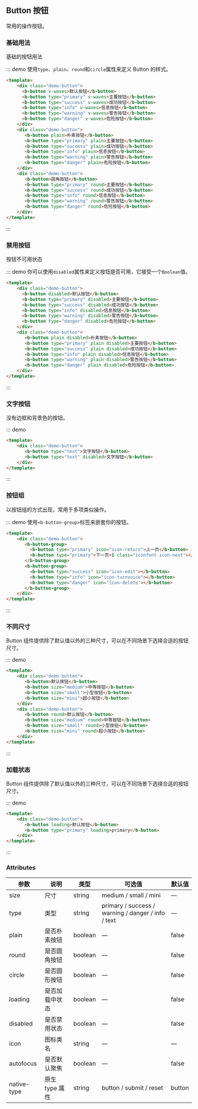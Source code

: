 ## Button 按钮

常用的操作按钮。


### 基础用法

基础的按钮用法

::: demo 使用`type`、`plain`、`round`和`circle`属性来定义 Button 的样式。
```html  
<template>
    <div class="demo-button">
      <b-button v-waves>默认按钮</b-button>
      <b-button type="primary" v-waves>主要按钮</b-button>
      <b-button type="success" v-waves>成功按钮</b-button>
      <b-button type="info" v-waves>信息按钮</b-button>
      <b-button type="warning" v-waves>警告按钮</b-button>
      <b-button type="danger" v-waves>危险按钮</b-button>
    </div>
    <div class="demo-button">
       <b-button plain>朴素按钮</b-button>
       <b-button type="primary" plain>主要按钮</b-button>
       <b-button type="success" plain>成功按钮</b-button>
       <b-button type="info" plain>信息按钮</b-button>
       <b-button type="warning" plain>警告按钮</b-button>
       <b-button type="danger" plain>危险按钮</b-button>
    </div>
    <div class="demo-button">
       <b-button>圆角按钮</b-button>
       <b-button type="primary" round>主要按钮</b-button>
       <b-button type="success" round>成功按钮</b-button>
       <b-button type="info" round>信息按钮</b-button>
       <b-button type="warning" round>警告按钮</b-button>
       <b-button type="danger" round>危险按钮</b-button>
    </div>
</template>
```
:::

### 禁用按钮

按钮不可用状态

::: demo 你可以使用`disabled`属性来定义按钮是否可用，它接受一个`Boolean`值。
```html  
<template>
    <div class="demo-button">
      <b-button disabled>默认按钮</b-button>
      <b-button type="primary" disabled>主要按钮</b-button>
      <b-button type="success" disabled>成功按钮</b-button>
      <b-button type="info" disabled>信息按钮</b-button>
      <b-button type="warning" disabled>警告按钮</b-button>
      <b-button type="danger" disabled>危险按钮</b-button>
    </div>
    <div class="demo-button">
       <b-button plain disabled>朴素按钮</b-button>
       <b-button type="primary" plain disabled>主要按钮</b-button>
       <b-button type="success" plain disabled>成功按钮</b-button>
       <b-button type="info" plain disabled>信息按钮</b-button>
       <b-button type="warning" plain disabled>警告按钮</b-button>
       <b-button type="danger" plain disabled>危险按钮</b-button>
    </div>
</template>
```
:::

### 文字按钮

没有边框和背景色的按钮。

::: demo 
```html  
<template>
    <div class="demo-button">
       <b-button type="text">文字按钮</b-button>
       <b-button type="text" disabled>文字按钮</b-button>
    </div>
</template>
```
:::

### 按钮组

以按钮组的方式出现，常用于多项类似操作。

::: demo  使用`<b-button-group>`标签来嵌套你的按钮。
```html  
<template>
    <div class="demo-button">
       <b-button-group>
         <b-button type="primary" icon="icon-return">上一页</b-button>
         <b-button type="primary">下一页<i class="iconfont icon-next"></i></b-button>
       </b-button-group>
       <b-button-group>
         <b-button type="success" icon="icon-edit"></b-button>
         <b-button type="info" icon="icon-turnvoice"></b-button>
         <b-button type="danger" icon="icon-delete"></b-button>
       </b-button-group>
    </div>
</template>
```
:::

### 不同尺寸

Button 组件提供除了默认值以外的三种尺寸，可以在不同场景下选择合适的按钮尺寸。

::: demo 
```html  
<template>
    <div class="demo-button">
       <b-button>默认按钮</b-button>
       <b-button size="medium">中等按钮</b-button>
       <b-button size="small">小型按钮</b-button>
       <b-button size="mini">超小按钮</b-button>
    </div>
    <div class="demo-button">
       <b-button round>默认按钮</b-button>
       <b-button size="medium" round>中等按钮</b-button>
       <b-button size="small" round>小型按钮</b-button>
       <b-button size="mini" round>超小按钮</b-button>
    </div>
</template>
```
:::

### 加载状态

Button 组件提供除了默认值以外的三种尺寸，可以在不同场景下选择合适的按钮尺寸。

::: demo 
```html  
<template>
    <div class="demo-button">
       <b-button loading>默认按钮</b-button>
       <b-button type="primary" loading>primary</b-button>
    </div>
</template>
```
:::

### Attributes

| 参数      | 说明    | 类型      | 可选值       | 默认值   |
|---------- |-------- |---------- |-------------  |-------- |
| size     | 尺寸   | string  |   medium / small / mini            |    —     |
| type     | 类型   | string    |   primary / success / warning / danger / info / text |     —    |
| plain     | 是否朴素按钮   | boolean    | — | false   |
| round     | 是否圆角按钮   | boolean    | — | false   |
| circle     | 是否圆形按钮   | boolean    | — | false   |
| loading     | 是否加载中状态   | boolean    | — | false   |
| disabled  | 是否禁用状态    | boolean   | —   | false   |
| icon  | 图标类名 | string   |  —  |  —  |
| autofocus  | 是否默认聚焦 | boolean   |  —  |  false  |
| native-type | 原生 type 属性 | string | button / submit / reset | button |


